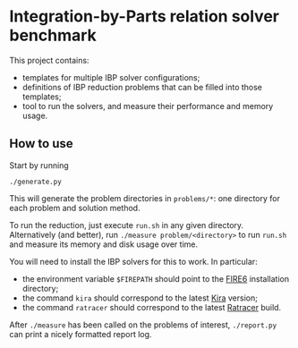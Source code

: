 # Integration-by-Parts relation solver benchmark

This project contains:
- templates for multiple IBP solver configurations;
- definitions of IBP reduction problems that can be filled into
  those templates;
- tool to run the solvers, and measure their performance and
  memory usage.

## How to use

Start by running

    ./generate.py

This will generate the problem directories in `problems/*`: one
directory for each problem and solution method.

To run the reduction, just execute `run.sh` in any given directory.
Alternatively (and better), run `./measure problem/<directory>`
to run `run.sh` and measure its memory and disk usage over time.

You will need to install the IBP solvers for this to work. In particular:

- the environment variable `$FIREPATH` should point to the [FIRE6] installation directory;
- the command `kira` should correspond to the latest [Kira] version;
- the command `ratracer` should correspond to the latest [Ratracer] build.

[FIRE6]: https://bitbucket.org/feynmanIntegrals/fire/src/master/
[Kira]: https://gitlab.com/kira-pyred/kira/
[Ratracer]: https://github.com/magv/ratracer

After `./measure` has been called on the problems of interest,
`./report.py` can print a nicely formatted report log.
